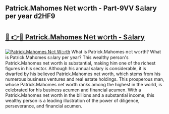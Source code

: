 ## Patrick.Mahomes N𝚎t w𝚘rth - Part-9VV S𝚊lary per year d2HF9

# <h2><a href="http://gc2lej.nevu.top/?p=Patrick.Mahomes">🔗 👉🔴 Patrick.Mahomes N𝚎t w𝚘rth - S𝚊lary</a></h2>

[![Patrick.Mahomes N𝚎t W𝚘rth](https://i.imgur.com/Oavwk0R.jpeg)](http://gc2lej.nevu.top/?p=Patrick.Mahomes)
What is Patrick.Mahomes n𝚎t w𝚘rth? What is Patrick.Mahomes s𝚊lary per year?
This wealthy person's Patrick.Mahomes net worth is substantial, making him one of the richest figures in his sector. Although his annual salary is considerable, it is dwarfed by his believed Patrick.Mahomes net worth, which stems from his numerous business ventures and real estate holdings. This prosperous man, whose Patrick.Mahomes net worth ranks among the highest in the world, is celebrated for his business acumen and financial acumen. With a Patrick.Mahomes net worth in the billions and a substantial income, this wealthy person is a leading illustration of the power of diligence, perseverance, and financial acumen.
